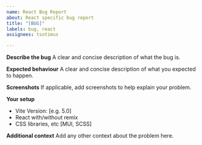 ```yaml
---
name: React Bug Report
about: React specific bug report
title: "[BUG]"
labels: bug, react
assignees: tsotimus

---
```


**Describe the bug**
A clear and concise description of what the bug is.

**Expected behaviour**
A clear and concise description of what you expected to happen.

**Screenshots**
If applicable, add screenshots to help explain your problem.

**Your setup**
 - Vite Version: [e.g. 5.0]
 - React with/without remix
 - CSS libraries, etc [MUI, SCSS]

**Additional context**
Add any other context about the problem here.
